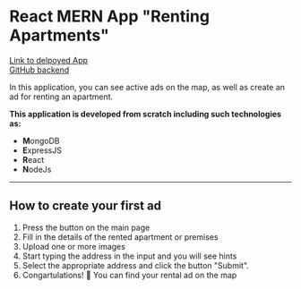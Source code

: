 # React MERN App "Renting Apartments"
[Link to delpoyed App](https://react-apartments-frontend.vercel.app) <br/>
[GitHub backend](https://github.com/khalek98/react_apartments_backend)

In this application, you can see active ads on the map, as well as create an ad for renting an apartment.

**This application is developed from scratch including such technologies as:**
- **M**ongoDB
- **E**xpressJS
- **R**eact
- **N**odeJs
___

## How to create your first ad
1. Press the button on the main page
2. Fill in the details of the rented apartment or premises
3. Upload one or more images
4. Start typing the address in the input and you will see hints
5. Select the appropriate address and click the button "Submit".
6. Congartulations! :tada: You can find your rental ad on the map
